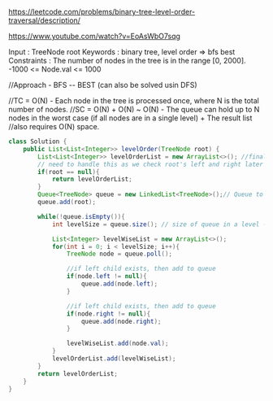 https://leetcode.com/problems/binary-tree-level-order-traversal/description/

https://www.youtube.com/watch?v=EoAsWbO7sqg

Input : TreeNode root
Keywords : binary tree, level order => bfs best
Constraints : The number of nodes in the tree is in the range [0, 2000].
              -1000 <= Node.val <= 1000

//Approach - BFS -- BEST (can also be solved usin DFS)

//TC = O(N) - Each node in the tree is processed once, where N is the total number of nodes.
//SC = O(N) + O(N) ~ O(N) - The queue can hold up to N nodes in the worst case (if all nodes are in a single level) + The result list 
//also requires O(N) space.

``` java
class Solution {
    public List<List<Integer>> levelOrder(TreeNode root) {
        List<List<Integer>> levelOrderList = new ArrayList<>(); //final output list with nodes in level order
        // need to handle this as we check root's left and right later and if not handled it will throw NPE
        if(root == null){
            return levelOrderList;
        }
        Queue<TreeNode> queue = new LinkedList<TreeNode>();// Queue to keep track of nodes at each level
        queue.add(root);

        while(!queue.isEmpty()){
            int levelSize = queue.size(); // size of queue in a level - needed to iterate queue

            List<Integer> levelWiseList = new ArrayList<>();
            for(int i = 0; i < levelSize; i++){
                TreeNode node = queue.poll();

                //if left child exists, then add to queue
                if(node.left != null){
                    queue.add(node.left);
                }

                //if left child exists, then add to queue
                if(node.right != null){
                    queue.add(node.right);
                }

                levelWiseList.add(node.val);
            }
            levelOrderList.add(levelWiseList);
        }
        return levelOrderList;
    }
}
